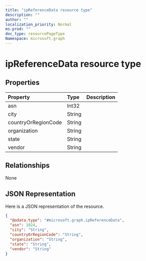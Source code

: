 ```yaml
---
title: "ipReferenceData resource type"
description: ""
author: ""
localization_priority: Normal
ms.prod: ""
doc_type: resourcePageType
Namespace: microsoft.graph
---
```



# ipReferenceData resource type



## Properties
|Property|Type|Description|
|:---|:---|:---|
|asn|Int32||
|city|String||
|countryOrRegionCode|String||
|organization|String||
|state|String||
|vendor|String||

## Relationships
None

## JSON Representation
Here is a JSON representation of the resource.
<!-- {
  "blockType": "resource",
  "@odata.type": "microsoft.graph.ipReferenceData"
}
-->
``` json
{
  "@odata.type": "#microsoft.graph.ipReferenceData",
  "asn": 1024,
  "city": "String",
  "countryOrRegionCode": "String",
  "organization": "String",
  "state": "String",
  "vendor": "String"
}
```

